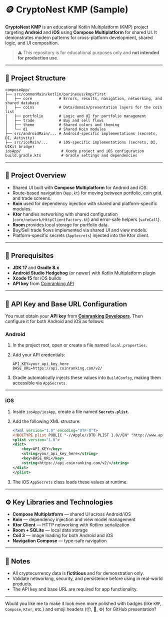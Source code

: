 # 🪙 CryptoNest KMP (Sample)

**CryptoNest KMP** is an educational Kotlin Multiplatform (KMP) project targeting **Android** and **iOS** using **Compose Multiplatform** for shared UI.
It demonstrates modern patterns for cross-platform development, shared logic, and UI composition.

> ⚠️ This repository is for educational purposes only and **not intended for production use**.

---

## 📁 Project Structure

```
composeApp/
├── src/commonMain/kotlin/parinexus/kmp/first
│   ├── core            # Errors, results, navigation, networking, and shared database
│   ├── coins           # Data/domain/presentation layers for the coin list
│   ├── portfolio       # Logic and UI for portfolio management
│   ├── trade           # Buy and sell flows
│   ├── theme           # Shared colors and theming
│   └── di              # Shared Koin modules
├── src/androidMain/... # Android-specific implementations (secrets, DI, Activity)
├── src/iosMain/...     # iOS-specific implementations (secrets, DI, UIKit bridge)
iosApp/                  # Xcode project and iOS configuration
build.gradle.kts         # Gradle settings and dependencies
```

---

## 🧩 Project Overview

* Shared UI built with **Compose Multiplatform** for Android and iOS.
* Route-based navigation (`App.kt`) for moving between portfolio, coin grid, and trade screens.
* **Koin** used for dependency injection with shared and platform-specific modules.
* **Ktor** handles networking with shared configuration (`core/network/HttpClientFactory.kt`) and error-safe helpers (`safeCall`).
* **Room** provides local storage for portfolio data.
* Buy/Sell trade flows implemented via shared UI and view models.
* Platform-specific secrets (`AppSecrets`) injected into the Ktor client.

---

## 🧰 Prerequisites

* **JDK 17** and **Gradle 8.x**
* **Android Studio Hedgehog** (or newer) with Kotlin Multiplatform plugin
* **Xcode 15** for iOS builds
* **API key** from [Coinranking API](https://developers.coinranking.com/api/documentation/coins/coin-details)

---

## 🔑 API Key and Base URL Configuration

You must obtain your **API key** from **[Coinranking Developers](https://developers.coinranking.com/api/documentation/coins/coin-details)**.
Then configure it for both Android and iOS as follows:

### **Android**

1. In the project root, open or create a file named `local.properties`.
2. Add your API credentials:

   ```properties
   API_KEY=your_api_key_here
   BASE_URL=https://api.coinranking.com/v2/
   ```
3. Gradle automatically injects these values into `BuildConfig`, making them accessible via `AppSecrets`.

---

### **iOS**

1. Inside `iosApp/iosApp`, create a file named **`Secrets.plist`**.
2. Add the following XML structure:

   ```xml
   <?xml version="1.0" encoding="UTF-8"?>
   <!DOCTYPE plist PUBLIC "-//Apple//DTD PLIST 1.0//EN" "http://www.apple.com/DTDs/PropertyList-1.0.dtd">
   <plist version="1.0">
   <dict>
       <key>API_KEY</key>
       <string>your_api_key_here</string>
       <key>BASE_URL</key>
       <string>https://api.coinranking.com/v2/</string>
   </dict>
   </plist>
   ```
3. The iOS `AppSecrets` class loads these values at runtime.

---

## ⚙️ Key Libraries and Technologies

* **Compose Multiplatform** — shared UI across Android/iOS
* **Koin** — dependency injection and view model management
* **Ktor Client** — HTTP networking with Kotlinx serialization
* **Room + SQLite** — local data storage
* **Coil 3** — image loading for both Android and iOS
* **Navigation Compose** — type-safe navigation

---

## 📘 Notes

* All cryptocurrency data is **fictitious** and for demonstration only.
* Validate networking, security, and persistence before using in real-world products.
* The API key and base URL are required for app functionality.

---

Would you like me to make it look even more polished with badges (like `KMP`, `Compose`, `Ktor`, etc.) and emoji headers (📦, 🔐, ⚙️) for GitHub presentation?
